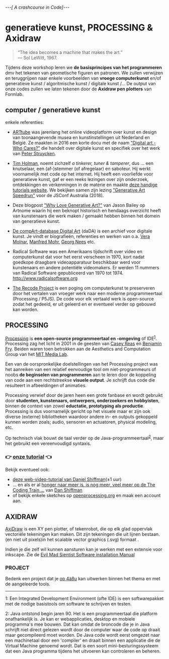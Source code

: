 *---[ A crashcourse in Code]---*
# generatieve kunst, PROCESSING & Axidraw

> “The idea becomes a machine that makes the art.”   
— Sol LeWitt, 1967.

Tijdens deze workshop leren we **de basisprincipes van het programmeren** dmv het tekenen van geometische figuren en patronen. We zullen verwijzen en teruggrijpen naar enkele voorbeelden van **vroege computerkunst** en/of generatieve kunst / algoritmische kunst / digitale kunst /... De output van onze codes zullen we laten tekenen door de **Axidraw pen plotters** van Formlab.


## computer / generatieve kunst
enkele referenties:
* [ARTtube](https://www.arttube.nl/) was jarenlang het online videoplatform over kunst en design van toonaangevende musea en kunstinstellingen uit Nederland en België. Ze maakten in 2016 een korte docu met de naam ["Digital art - Who Cares?"](https://www.youtube.com/watch?v=Kf1umv-5JfA) die handelt over digitale kunst en specifiek over het werk van [Peter Struycken](http://www.pstruycken.nl/).  
* [Tim Holman](http://tholman.com/), noemt zichzelf *a tinkerer, tuner & tamperer*, dus ... een knutselaar, een (af-)stemmer (of afregelaar) en saboteur. Hij werkt voornamelijk met code op het internet. Hij heeft een voorliefde voor generatieve kunst, gaf er een reeks lezingen over zijn onderzoek, ontdekkingen en verkenningen in de materie en maakte [deze handige tutorials website](https://generativeartistry.com/). We bekijken samen zijn lezing ["Generative Art Speedrun"](https://www.youtube.com/watch?v=4Se0_w0ISYk) voor de JSConf Australia (2018).
* Deze blogpost ["Why Love Generative Art?"](https://www.artnome.com/news/2018/8/8/why-love-generative-art) van Jason Bailey op Artnome waarin hij een beknopt historisch en hendaags overzicht heeft van kunstenaars die werk maken / gemaakt hebben binnen het domein van generatieve kunst.

* [De compArt-database Digital Art](http://dada.compart-bremen.de/main/about) (daDA) is een archief voor digitale kunst. Je vindt er biografieën, referenties en werken van o.a. [Vera Molnar](http://dada.compart-bremen.de/item/agent/14), [Manfred Mohr](http://dada.compart-bremen.de/item/agent/13), [Georg Nees](http://dada.compart-bremen.de/item/agent/15) etc.
* Radical Software was een Amerikaans tijdschrift over video en computerkunst dat voor het eerst verscheen in 1970, kort nadat goedkope draagbare videoapparatuur beschikbaar werd voor kunstenaars en andere potentiële videomakers. Er werden 11 nummers van Radical Software gepubliceerd van 1970 tot 1974. http://www.radicalsoftware.org
* [The Recode Project](http://recodeproject.com/) is een poging om computerkunst te preserveren door het vertalen van vroeger werk naar een moderne programmeertaal (Processing / P5JS). De code voor elk vertaald werk is open-source zodat het gedeeld, er uit geleerd en er eventueel verder op gebouwd kan worden.

## PROCESSING
[Processing](https://processing.org/) is **een open-source programmeertaal en -omgeving** of IDE<sup>[1](#myfootnote1)</sup>.
Processing zag het licht in 2001 in de geesten van [Casey Reas](http://reas.com/) en [Benjamin Fry](https://benfry.com/). Beiden waren toen betrokken aan de Aesthetics and Computation Group van het [MIT Media Lab](https://en.wikipedia.org/wiki/MIT_Media_Lab). 

Een van de oorspronkelijke doelstellingen van het  Processing project was het aanreiken van een relatief eenvoudige tool om niet-programmeurs of noobs **de beginselen van programmeren** aan te leren door de koppeling van code aan een rechtstreekse **visuele output**. Je schrijft dus code die resulteert in afbeeldingen of animaties. 

Processing verwief door de jaren heen een grote fanbase en wordt gebruikt door **studenten, kunstenaars, ontwerpers, onderzoekers en hobbyisten**, binnen de context van zowel **eductatie, prototyping als productie**. Processing is dus voornamelijk gericht op het visuele maar er zijn ook diverse (externe) bibliotheken waardoor andere in- en outputs gekoppeld kunnen worden zoals; audio, sensoren en actuatoren, physical modeling, etc.

Op technisch vlak bouwt de taal verder op de Java-programmeertaal<sup>[2](#myfootnote2)</sup>, maar het gebruikt een vereenvoudigd syntaxis. 


### :point_right: [onze tutorial](ProcessingTutorial1.md) :point_left:


Bekijk eventueel ook:
* [deze web-video-tutorial van Daniel Shiffman](http://hello.processing.org/)(±1 uur)
* ... en als er al [honger naar meer is, is nog meer, veel meer op de The Coding Train ...](https://www.youtube.com/user/shiffman/playlists?shelf_id=2&view=50&sort=dd) van [Dan Shiffman](https://thecodingtrain.com/)
* of bekijk enkele sketches op [openprocessing.org](https://www.openprocessing.org/browse/#) en maak een account aan.



## AXIDRAW
[AxiDraw](https://axidraw.com/) is een XY pen plotter, of tekenrobot, die op elk glad oppervlak vectoriële tekeningen kan maken. Dit zijn tekeningen die uit lijnen bestaan.  (en niet uit pixels)in het scalable vector graphics (.svg) formaat . 

Indien je die zelf wil kunnen aansturen kan je werken met een extensie voor inkscape. Zie de
[Evil Mad Sientist Software installation Manual](https://wiki.evilmadscientist.com/Axidraw_Software_Installation)

<!--
* Axidraw & Processing: https://github.com/evil-mad/AxiDraw-Processing
* Axidraw & Python: https://axidraw.com/doc/py_api/#introduction
https://wiki.evilmadscientist.com/AxiDraw
tips: 
* http://www.tylerlhobbs.com/writings/using-a-plotter
* https://medium.com/@fogleman/pen-plotter-programming-the-basics-ec0407ab5929
-->
### PROJECT
Bedenk een project dat je [op 4à8u](http://fffff.at/speed-project/) kan uitwerken binnen het thema en met de aangeleerde tools.


<hr>
<a name="myfootnote1">1</a>: Een Integrated Development Environment (ofte IDE) is een softwarepakket met de nodige basistools om software te schrijven en testen.

<a name="myfootnote2">2</a>: Java ontstond begin jaren 90. Het is een programmeertaal die platform onafhankelijk is. Je kan er webapplicaties, desktop en mobiele programma's mee bouwen. Dat kan omdat de broncode die je in Java schrijft niet direct gelezen wordt door de computer waar de code op draait maar gecompileerd moet worden. De Java code wordt eerst omgezet naar een machinetaal door een 'compiler' en draait binnen een applicatie die de Virtual Machine genoemd wordt. Dat is een soort mini-besturingssysteem dat een Java programma tijdens het uitvoeren kan controleren en beheren.

